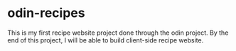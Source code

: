 # odin-recipes

This is my first recipe website project done through the odin project. By the end of this project, I will be able to build client-side recipe website.
